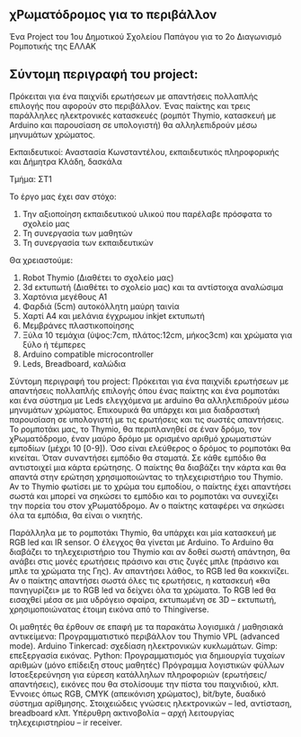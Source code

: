 χΡωματόδρομος για το περιβάλλον
-------------------------------
Ένα Project του 1ου Δημοτικού Σχολείου Παπάγου για το 2ο Διαγωνισμό Ρομποτικής της ΕΛΛΑΚ

Σύντομη περιγραφή του project: 
------------------------------
Πρόκειται για ένα παιχνίδι ερωτήσεων με απαντήσεις πολλαπλής επιλογής που αφορούν στο περιβάλλον. Ένας παίκτης και τρεις παράλληλες ηλεκτρονικές κατασκευές (ρομπότ Thymio, κατασκευή με Arduino και παρουσίαση σε υπολογιστή) θα αλληλεπιδρούν μέσω μηνυμάτων χρώματος. 

Εκπαιδευτικοί:
Αναστασία Κωνσταντέλου, εκπαιδευτικός πληροφορικής και 
Δήμητρα Κλάδη, δασκάλα

Τμήμα: ΣΤ1

Το έργο μας έχει σαν στόχο:

1) Την αξιοποίηση εκπαιδευτικού υλικού που παρέλαβε πρόσφατα το σχολείο μας
2) Τη συνεργασία των μαθητών
3) Τη συνεργασία των εκπαιδευτικών

Θα χρειαστούμε:

1) Robot Thymio (Διαθέτει το σχολείο μας)
2) 3d εκτυπωτή (Διαθέτει το σχολείο μας) και τα αντίστοιχα αναλώσιμα
3) Χαρτόνια μεγέθους Α1
4) Φαρδιά (5cm) αυτοκόλλητη μαύρη ταινία
5) Χαρτί Α4 και μελάνια έγχρωμου inkjet εκτυπωτή
6) Μεμβράνες πλαστικοποίησης
7) Ξύλα 10 τεμάχια (ύψος:7cm, πλάτος:12cm, μήκος3cm)  και χρώματα για ξύλο ή τέμπερες
8) Arduino compatible microcontroller
9) Leds, Breadboard, καλώδια 



Σύντομη περιγραφή του project: 
Πρόκειται για ένα παιχνίδι ερωτήσεων με απαντήσεις πολλαπλής επιλογής όπου ένας παίκτης και ένα ρομποτάκι και ένα σύστημα με Leds ελεγχόμενα με arduino  θα αλληλεπιδρούν μέσω μηνυμάτων χρώματος. Επικουρικά θα υπάρχει και μια διαδραστική παρουσίαση σε υπολογιστή με τις ερωτήσεις και τις σωστές απαντήσεις. To ρομποτάκι μας, το Thymio, θα περιπλανηθεί σε έναν δρόμο, τον χΡωματόδρομο, έναν μαύρο δρόμο με ορισμένο αριθμό χρωματιστών εμποδίων (μέχρι 10 [0-9]). Όσο είναι ελεύθερος ο δρόμος το ρομποτάκι θα κινείται. Όταν συναντήσει εμπόδιο θα σταματά. Σε κάθε εμπόδιο θα αντιστοιχεί μια κάρτα ερώτησης. Ο παίκτης θα διαβάζει την κάρτα και θα απαντά στην ερώτηση χρησιμοποιώντας το τηλεχειριστήριο του Thymio. Αν το Thymio φωτίσει με το χρώμα του εμποδίου, ο παίκτης έχει απαντήσει σωστά και μπορεί να σηκώσει το εμπόδιο και το ρομποτάκι να συνεχίζει την πορεία του στον χΡωματόδρομο.  Αν ο παίκτης καταφέρει να σηκώσει όλα τα εμπόδια, θα είναι ο νικητής.
	
Παράλληλα με το ρομποτάκι Thymio, θα υπάρχει και μία κατασκευή με RGB led και IR sensor. Ο έλεγχος  θα γίνεται με  Αrduino. Το Αrduino θα διαβάζει το τηλεχειριστήριο του Thymio και αν δοθεί σωστή απάντηση, θα ανάβει στις μονές ερωτήσεις πράσινο και στις ζυγές μπλε (πράσινο και μπλε τα χρώματα της Γης). Αν απαντήσει λάθος, το RGB led θα κοκκινίζει.  Αν ο παίκτης απαντήσει σωστά όλες τις ερωτήσεις,  η κατασκευή «θα πανηγυρίζει» με το RGB led να δείχνει όλα τα χρώματα. 
Το RGB led θα εισαχθεί μέσα σε μια υδρόγειο σφαίρα, εκτυπωμένη σε 3D – εκτυπωτή, 
 χρησιμοποιώνατας έτοιμη εικόνα από το Thingiverse. 


Οι μαθητές θα έρθουν σε επαφή με τα παρακάτω λογισμικά / μαθησιακά αντικείμενα:
Προγραμματιστικό περιβάλλον του Thymio VPL (advanced mode).
Arduino 
Tinkercad: σχεδίαση ηλεκτρονικών κυκλωμάτων.
Gimp: επεξεργασία εικόνας.
Python: Προγραμματισμός για δημιουργία τυχαίων αριθμών (μόνο επίδειξη στους μαθητές)
Πρόγραμμα λογιστικών φύλλων 
Ιστοεξερεύνηση για εύρεση κατάλληλων πληροφοριών (ερωτήσεις/απαντήσεις), εικόνες που  θα στολίσουμε την πίστα του παιχνιδιού, κλπ.
Έννοιες όπως RGB, CMYK (απεικόνιση χρώματος), bit/byte, δυαδικό σύστημα αρίθμησης.
Στοιχειώδεις γνώσεις ηλεκτρονικών – led, αντίσταση, breadboard κλπ.
Υπέρυθρη ακτινοβολία – αρχή λειτουργίας τηλεχειριστηρίου – ir receiver.



